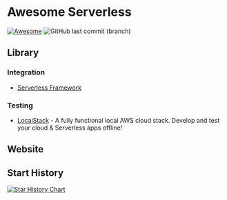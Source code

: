 # Awesome Serverless

[![Awesome](https://awesome.re/badge.svg)](https://awesome.re)
![GitHub last commit (branch)](https://img.shields.io/github/last-commit/wangzhe3224/awesome-serverless/main)

## Library

### Integration

- [Serverless Framework](https://www.serverless.com/)

### Testing

- [LocalStack](https://github.com/localstack/localstack) - A fully functional local AWS cloud stack. Develop and test your cloud & Serverless apps offline!


## Website

## Start History


[![Star History Chart](https://api.star-history.com/svg?repos=wangzhe3224/awesome-systematic-trading&type=Timeline)](https://star-history.com/#wangzhe3224/awesome-serverless&Timeline)

